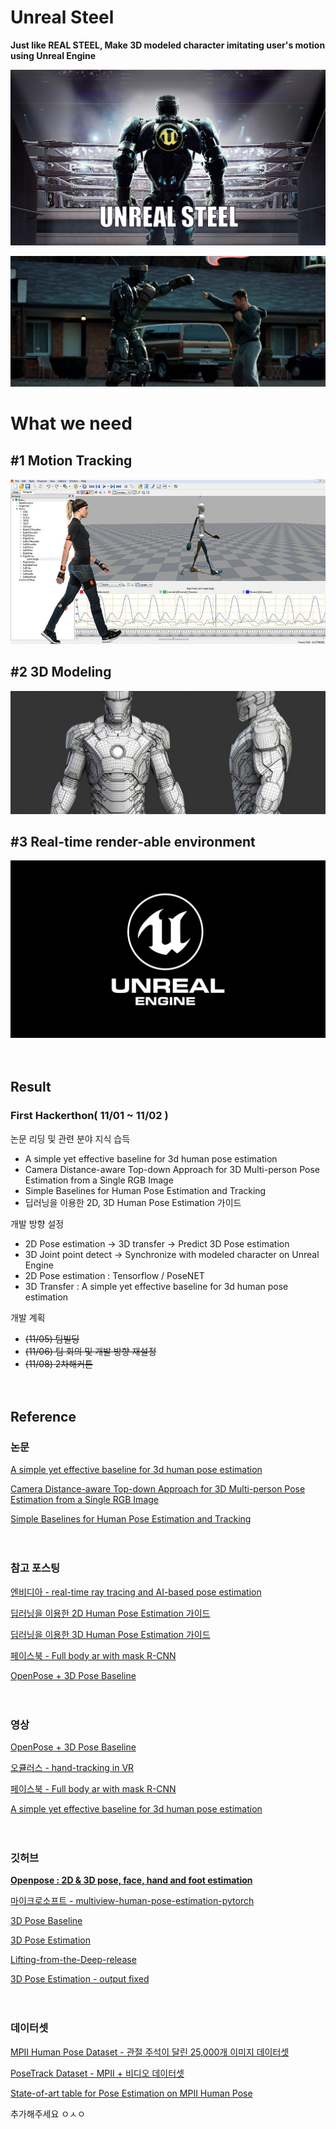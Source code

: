 # Unreal Steel
**Just like REAL STEEL, Make 3D modeled character imitating user's motion using Unreal Engine**

![image](main.jpg)

![image](main2.jpg)

# What we need

## #1 Motion Tracking

<img src="03.jpg" alt="image" style="zoom:150%;" />

## #2 3D Modeling

<img src="02.jpg" alt="image" style="zoom:200%;" />

## #3 Real-time render-able environment

<img src="01.jpg" alt="image" style="zoom:200%;" />

　  

## Result

### First Hackerthon( 11/01 ~ 11/02 )

논문 리딩 및 관련 분야 지식 습득

* A simple yet effective baseline for 3d human pose estimation
* Camera Distance-aware Top-down Approach for 3D Multi-person Pose Estimation from a Single RGB Image
* Simple Baselines for Human Pose Estimation and Tracking
* 딥러닝을 이용한 2D, 3D Human Pose Estimation 가이드

개발 방향 설정

* 2D Pose estimation -> 3D transfer -> Predict 3D Pose estimation
* 3D Joint point detect -> Synchronize with modeled character on Unreal Engine
* 2D Pose estimation : Tensorflow / PoseNET
* 3D Transfer : A simple yet effective baseline for 3d human pose estimation

개발 계획

* ~~(11/05) 팀빌딩~~
* ~~(11/06) 팀 회의 및 개발 방향 재설정~~
* ~~(11/08) 2차해커톤~~

　  

## Reference

### 논문

[A simple yet effective baseline for 3d human pose estimation](http://openaccess.thecvf.com/content_ICCV_2017/papers/Martinez_A_Simple_yet_ICCV_2017_paper.pdf)  

[Camera Distance-aware Top-down Approach for 3D Multi-person Pose Estimation from a Single RGB Image](https://arxiv.org/pdf/1907.11346.pdf)

[Simple Baselines for Human Pose Estimation and Tracking](http://openaccess.thecvf.com/content_ECCV_2018/papers/Bin_Xiao_Simple_Baselines_for_ECCV_2018_paper.pdf)  

　  

### 참고 포스팅

[엔비디아 - real-time ray tracing and AI-based pose estimation](https://blogs.nvidia.com/blog/2019/07/30/nvidia-rtx-apollo-11-demo/?ncid=so-you-p3-97929)  

[딥러닝을 이용한 2D Human Pose Estimation 가이드](https://nanonets.com/blog/human-pose-estimation-2d-guide/)  

[딥러닝을 이용한 3D Human Pose Estimation 가이드](https://nanonets.com/blog/human-pose-estimation-3d-guide/)  

[페이스북 - Full body ar with mask R-CNN](https://research.fb.com/enabling-full-body-ar-with-mask-r-cnn2go/)  

[OpenPose + 3D Pose Baseline](http://akasuku.blog.jp/archives/73745862.html)  

　  

### 영상

[OpenPose + 3D Pose Baseline](https://www.youtube.com/watch?v=8kT-KFkG5dE)  

[오큘러스 - hand-tracking in VR](https://www.youtube.com/watch?v=hPIs-h9uevM&feature=youtu.be)  

[페이스북 - Full body ar with mask R-CNN](https://www.facebook.com/groups/BioAI/permalink/399762017292196?sfns=mo)  

[A simple yet effective baseline for 3d human pose estimation](https://youtu.be/Hmi3Pd9x1BE)  

　  

### 깃허브

[**Openpose : 2D & 3D pose, face, hand and foot estimation**](https://github.com/CMU-Perceptual-Computing-Lab/openpose#output)  

[마이크로소프트 - multiview-human-pose-estimation-pytorch](https://github.com/microsoft/multiview-human-pose-estimation-pytorch)  

[3D Pose Baseline](https://github.com/una-dinosauria/3d-pose-baseline)  

[3D Pose Estimation](https://github.com/llSourcell/3D_Pose_Estimation)  

[Lifting-from-the-Deep-release](https://github.com/DenisTome/Lifting-from-the-Deep-release)  

[3D Pose Estimation - output fixed](https://github.com/ArashHosseini/3d-pose-baseline)

　  

### 데이터셋

[MPII Human Pose Dataset - 관절 주석이 달린 25,000개 이미지 데이터셋](http://human-pose.mpi-inf.mpg.de/)  

[PoseTrack Dataset - MPII + 비디오 데이터셋](https://eehoeskrap.tistory.com/341)     
    
[State-of-art table for Pose Estimation on MPII Human Pose](https://paperswithcode.com/sota/pose-estimation-on-mpii-human-pose)





추가해주세요 ㅇㅅㅇ

